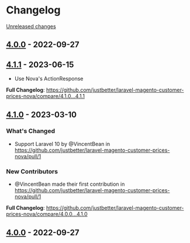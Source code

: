 # Changelog 

[Unreleased changes](https://github.com/justbetter/laravel-magento-customer-prices-nova/compare/4.0.0...main)
## [4.0.0](https://github.com/justbetter/laravel-magento-customer-prices-nova/releases/tag/untagged-48bbc0f9243da13e8921) - 2022-09-27



## [4.1.1](https://github.com/justbetter/laravel-magento-customer-prices-nova/releases/tag/4.1.1) - 2023-06-15

* Use Nova's ActionResponse

**Full Changelog**: https://github.com/justbetter/laravel-magento-customer-prices-nova/compare/4.1.0...4.1.1

## [4.1.0](https://github.com/justbetter/laravel-magento-customer-prices-nova/releases/tag/4.1.0) - 2023-03-10

### What's Changed
* Support Laravel 10 by @VincentBean in https://github.com/justbetter/laravel-magento-customer-prices-nova/pull/1

### New Contributors
* @VincentBean made their first contribution in https://github.com/justbetter/laravel-magento-customer-prices-nova/pull/1

**Full Changelog**: https://github.com/justbetter/laravel-magento-customer-prices-nova/compare/4.0.0...4.1.0

## [4.0.0](https://github.com/justbetter/laravel-magento-customer-prices-nova/releases/tag/4.0.0) - 2022-09-27



